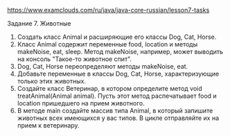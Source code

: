 https://www.examclouds.com/ru/java/java-core-russian/lesson7-tasks

Задание 7. Животные
   1. Создать класс Animal и расширяющие его классы Dog, Cat, Horse.
   2. Класс Animal содержит переменные food, location и методы makeNoise, eat, sleep. Метод makeNoise, например, может
      выводить на консоль "Такое-то животное спит".
   3. Dog, Cat, Horse переопределяют методы makeNoise, eat.
   4. Добавьте переменные в классы Dog, Cat, Horse, характеризующие только этих животных.
   5. Создайте класс Ветеринар, в котором определите метод void treatAnimal(Animal animal). Пусть этот метод распечатывает 
      food и location пришедшего на прием животного.
   6. В методе main создайте массив типа Animal, в который запишите животных всех имеющихся у вас типов. В цикле отправляйте их на прием к ветеринару.